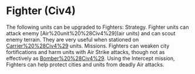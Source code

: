 # Fighter (Civ4)

The following units can be upgraded to Fighters:
Strategy.
Fighter units can attack enemy [Air%20unit%20%28Civ4%29](air units) and can scout enemy terrain. They are very useful when stationed on [Carrier%20%28Civ4%29](Carrier) units.
Missions.
Fighters can weaken city fortifications and harm units with Air Strike attacks, though not as effectively as [Bomber%20%28Civ4%29](Bombers). Using the Intercept mission, Fighters can help protect cities and units from deadly Air attacks.